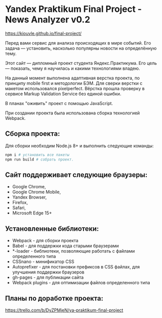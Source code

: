 # Yandex Praktikum Final Project - News Analyzer v0.2
https://kiouvle.github.io/final-project/

Перед вами сервис для анализа происходящих в мире событий. Его задача — установить, насколько популярны новости на определённую тему.

Этот сайт — дипломный проект студента Яндекс.Практикума. Его цель — показать, чему я научилась и какими технологиями владею. 

На данный момент выполнена адаптивная верстка проекта, по принципу mobile first и методологии БЭМ. Для сверки верстки с макетом использовался pixelperfect. Вёрстка прошла проверку в сервисе Markup Validation Service без единой ошибки.

В планах "оживить" проект с помощью JavaScript.

При создании проекта была использована сборка технологией Webpack. 

## Сборка проекта:

Для сборки необходим Node.js 8+ и выполнить следующие команды:

```bash
npm i # установить все пакеты
npm run build # собрать проект.
```

## Сайт поддерживает следующие браузеры:

- Google Chrome,
- Google Chrome Mobile,
- Yandex Browser,
- Firefox,
- Safari,
- Microsoft Edge 15+

## Установленные библиотеки:
- Webpack - для сборки проекта
- Babel - для поддержки кода старыми браузерами
- *-loader - библиотеки, позволяющие работать с файлами определенного типа
- CSSnano - минификатор CSS
- Autoprefixer - для постановки префиксов в CSS файлах, для улучшения поддержки браузеров
- gh-pages - для публикации сайта
- Webpack plugins - для оптимизации файлов определенного типа

## Планы по доработке проекта:

https://trello.com/b/DyZPMjeN/ya-praktikum-final-project